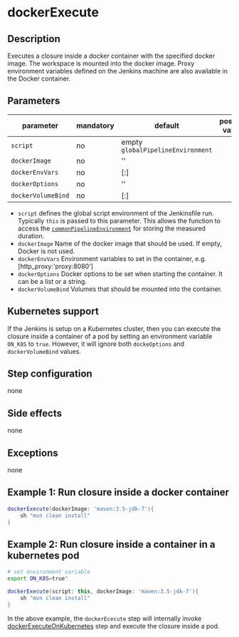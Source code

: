 # dockerExecute

## Description

Executes a closure inside a docker container with the specified docker image. 
The workspace is mounted into the docker image.
Proxy environment variables defined on the Jenkins machine are also available in the Docker container.

## Parameters

| parameter          | mandatory | default                           | possible values            |
| -------------------|-----------|-----------------------------------|----------------------------|
| `script`           | no        | empty `globalPipelineEnvironment` |                            |
| `dockerImage`      | no        | ''                                |                            |
| `dockerEnvVars`    | no        | [:]                               |                            |
| `dockerOptions`    | no        | ''                                |                            |
| `dockerVolumeBind` | no        | [:]                               |                            |

* `script` defines the global script environment of the Jenkinsfile run. Typically `this` is passed to this parameter. This allows the function to access the [`commonPipelineEnvironment`](commonPipelineEnvironment.md) for storing the measured duration.
* `dockerImage` Name of the docker image that should be used. If empty, Docker is not used.
* `dockerEnvVars` Environment variables to set in the container, e.g. [http_proxy:'proxy:8080']
* `dockerOptions` Docker options to be set when starting the container. It can be a list or a string.
* `dockerVolumeBind` Volumes that should be mounted into the container.


## Kubernetes support
If the Jenkins is setup on a Kubernetes cluster, then you can execute the closure inside a container of a pod by setting an environment variable `ON_K8S` to `true`. However, it will ignore both `dockeOptions` and `dockerVolumeBind` values.

## Step configuration
none

## Side effects
none

## Exceptions
none

## Example 1: Run closure inside a docker container 

```groovy
dockerExecute(dockerImage: 'maven:3.5-jdk-7'){
    sh "mvn clean install"
}
```
## Example 2: Run closure inside a container in a kubernetes pod

```sh
# set environment variable 
export ON_K8S=true"
```

```groovy
dockerExecute(script: this, dockerImage: 'maven:3.5-jdk-7'){
    sh "mvn clean install"
}
```

In the above example, the `dockerEcecute` step will internally invoke [dockerExecuteOnKubernetes](dockerExecuteOnKubernetes.md) step and execute the closure inside a pod. 




